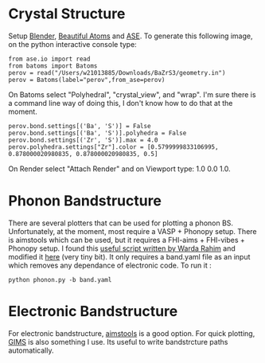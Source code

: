 # Crystal Structure

Setup [Blender](https://www.blender.org/), [Beautiful Atoms](https://beautiful-atoms.readthedocs.io/en/latest/index.html) and [ASE](https://wiki.fysik.dtu.dk/ase/index.html). 
To generate this following image, on the python interactive console type:

```
from ase.io import read
from batoms import Batoms
perov = read("/Users/w21013885/Downloads/BaZrS3/geometry.in")
perov = Batoms(label="perov",from_ase=perov)
```
On Batoms select "Polyhedral", "crystal_view", and "wrap". I'm sure there is a command line way of doing this, I don't know how to do that at the moment. 
```
perov.bond.settings[('Ba', 'S')] = False
perov.bond.settings[('Ba', 'S')].polyhedra = False
perov.bond.settings[('Zr', 'S')].max = 4.0
perov.polyhedra.settings["Zr"].color = [0.5799999833106995, 0.878000020980835, 0.878000020980835, 0.5]
```
On Render select "Attach Render" and on Viewport type: 1.0 0.0 1.0. 

# Phonon Bandstructure

There are several plotters that can be used for plotting a phonon BS. Unfortunately, at the moment, most require a VASP + Phonopy setup. There is aimstools which can be used, but it requires a FHI-aims + FHI-vibes + Phonopy setup. I found this [useful script written by Warda Rahim](https://github.com/warda-rahim/phononplotter/blob/master/phonon.py) and modified it [here]() (very tiny bit). It only requires a band.yaml file as an input which removes any dependance of electronic code. To run it :

```
python phonon.py -b band.yaml
```

# Electronic Bandstructure

For electronic bandstructure, [aimstools](https://aims-tools.readthedocs.io/en/master/index.html) is a good option. For quick plotting, [GIMS](https://gims.ms1p.org/static/index.html) is also something I use. Its useful to write bandstrcture paths automatically. 
